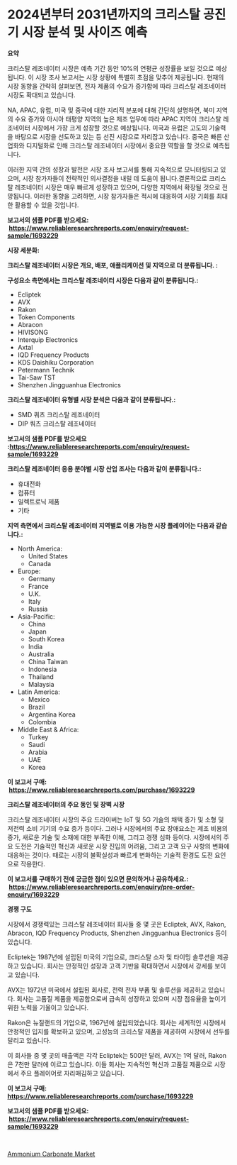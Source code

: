 <p><h1>2024년부터 2031년까지의 크리스탈 공진기 시장 분석 및 사이즈 예측</h1></p><p><strong>요약</strong></p>
<p><p>크리스탈 레조네이터 시장은 예측 기간 동안 10%의 연평균 성장률을 보일 것으로 예상됩니다. 이 시장 조사 보고서는 시장 상황에 특별히 초점을 맞추어 제공됩니다. 현재의 시장 동향을 간략히 살펴보면, 전자 제품의 수요가 증가함에 따라 크리스탈 레조네이터 시장도 확대되고 있습니다.</p><p>NA, APAC, 유럽, 미국 및 중국에 대한 지리적 분포에 대해 간단히 설명하면, 북미 지역의 수요 증가와 아시아 태평양 지역의 높은 제조 업무에 따라 APAC 지역이 크리스탈 레조네이터 시장에서 가장 크게 성장할 것으로 예상됩니다. 미국과 유럽은 고도의 기술력을 바탕으로 시장을 선도하고 있는 등 선진 시장으로 자리잡고 있습니다. 중국은 빠른 산업화와 디지털화로 인해 크리스탈 레조네이터 시장에서 중요한 역할을 할 것으로 예측됩니다.</p><p>이러한 지역 간의 성장과 발전은 시장 조사 보고서를 통해 지속적으로 모니터링되고 있으며, 시장 참가자들이 전략적인 의사결정을 내릴 데 도움이 됩니다.결론적으로 크리스탈 레조네이터 시장은 매우 빠르게 성장하고 있으며, 다양한 지역에서 확장될 것으로 전망됩니다. 이러한 동향을 고려하면, 시장 참가자들은 적시에 대응하여 시장 기회를 최대한 활용할 수 있을 것입니다.</p></p>
<p><strong>보고서의 샘플 PDF를 받으세요: &nbsp;<a href="https://www.reliableresearchreports.com/enquiry/request-sample/1693229">https://www.reliableresearchreports.com/enquiry/request-sample/1693229</a></strong></p>
<p><strong>시장 세분화:</strong></p>
<p><strong> 크리스탈 레조네이터 시장은 개요, 배포, 애플리케이션 및 지역으로 더 분류됩니다. :</strong></p>
<p><strong>구성요소 측면에서는 크리스탈 레조네이터 시장은 다음과 같이 분류됩니다.:</strong></p>
<p><ul><li>Ecliptek</li><li>AVX</li><li>Rakon</li><li>Token Components</li><li>Abracon</li><li>HIVISONG</li><li>Interquip Electronics</li><li>Axtal</li><li>IQD Frequency Products</li><li>KDS Daishiku Corporation</li><li>Petermann Technik</li><li>Tai-Saw TST</li><li>Shenzhen Jingguanhua Electronics</li></ul></p>
<p><strong> 크리스탈 레조네이터 유형별 시장 분석은 다음과 같이 분류됩니다.:</strong></p>
<p><ul><li>SMD 쿼츠 크리스탈 레조네이터</li><li>DIP 쿼츠 크리스탈 레조네이터</li></ul></p>
<p><strong>보고서의 샘플 PDF를 받으세요 :<a href="https://www.reliableresearchreports.com/enquiry/request-sample/1693229">https://www.reliableresearchreports.com/enquiry/request-sample/1693229</a></strong></p>
<p><strong> 크리스탈 레조네이터 응용 분야별 시장 산업 조사는 다음과 같이 분류됩니다.:</strong></p>
<p><ul><li>휴대전화</li><li>컴퓨터</li><li>일렉트로닉 제품</li><li>기타</li></ul></p>
<p><strong>지역 측면에서 크리스탈 레조네이터 지역별로 이용 가능한 시장 플레이어는 다음과 같습니다.:</strong></p>
<p><ul>
    <li>
        North America:
        <ul>
            <li>United States</li>
            <li>Canada</li>
        </ul>
    </li>
    <li>
        Europe:
        <ul>
            <li>Germany</li>
            <li>France</li>
            <li>U.K.</li>
            <li>Italy</li>
            <li>Russia</li>
        </ul>
    </li>
    <li>
        Asia-Pacific:
        <ul>
            <li>China</li>
            <li>Japan</li>
            <li>South Korea</li>
            <li>India</li>
            <li>Australia</li>
            <li>China Taiwan</li>
            <li>Indonesia</li>
            <li>Thailand</li>
            <li>Malaysia</li>
        </ul>
    </li>
    <li>
        Latin America:
        <ul>
            <li>Mexico</li>
            <li>Brazil</li>
            <li>Argentina Korea</li>
            <li>Colombia</li>
        </ul>
    </li>
    <li>
        Middle East & Africa:
        <ul>
            <li>Turkey</li>
            <li>Saudi</li>
            <li>Arabia</li>
            <li>UAE</li>
            <li>Korea</li>
        </ul>
    </li>
    </ul></p>
<p><strong>이 보고서 구매: &nbsp;<a href="https://www.reliableresearchreports.com/purchase/1693229">https://www.reliableresearchreports.com/purchase/1693229</a></strong></p>
<p><strong>크리스탈 레조네이터의 주요 동인 및 장벽 시장</strong></p>
<p><p>크리스탈 레조네이터 시장의 주요 드라이버는 IoT 및 5G 기술의 채택 증가 및 소형 및 저전력 소비 기기의 수요 증가 등이다. 그러나 시장에서의 주요 장애요소는 제조 비용의 증가, 새로운 기술 및 소재에 대한 부족한 이해, 그리고 경쟁 심화 등이다. 시장에서의 주요 도전은 기술적인 혁신과 새로운 시장 진입의 어려움, 그리고 고객 요구 사항의 변화에 대응하는 것이다. 때로는 시장의 불확실성과 빠르게 변화하는 기술적 환경도 도전 요인으로 작용한다.</p></p>
<p><strong>이 보고서를 구매하기 전에 궁금한 점이 있으면 문의하거나 공유하세요.: &nbsp;<a href="https://www.reliableresearchreports.com/enquiry/pre-order-enquiry/1693229">https://www.reliableresearchreports.com/enquiry/pre-order-enquiry/1693229</a></strong></p>
<p><strong>경쟁 구도</strong></p>
<p><p>시장에서 경쟁력있는 크리스탈 레조네이터 회사들 중 몇 곳은 Ecliptek, AVX, Rakon, Abracon, IQD Frequency Products, Shenzhen Jingguanhua Electronics 등이 있습니다.</p><p>Ecliptek는 1987년에 설립된 미국의 기업으로, 크리스탈 소자 및 타이밍 솔루션을 제공하고 있습니다. 회사는 안정적인 성장과 고객 기반을 확대하면서 시장에서 강세를 보이고 있습니다.</p><p>AVX는 1972년 미국에서 설립된 회사로, 전력 전자 부품 및 솔루션을 제공하고 있습니다. 회사는 고품질 제품을 제공함으로써 급속히 성장하고 있으며 시장 점유율을 높이기 위한 노력을 기울이고 있습니다.</p><p>Rakon은 뉴질랜드의 기업으로, 1967년에 설립되었습니다. 회사는 세계적인 시장에서 안정적인 입지를 확보하고 있으며, 고성능의 크리스탈 제품을 제공하여 시장에서 선두를 달리고 있습니다.</p><p>이 회사들 중 몇 곳의 매출액은 각각 Ecliptek는 500만 달러, AVX는 1억 달러, Rakon은 7천만 달러에 이르고 있습니다. 이들 회사는 지속적인 혁신과 고품질 제품으로 시장에서 주요 플레이어로 자리매김하고 있습니다.</p></p>
<p><strong>이 보고서 구매: &nbsp; <a href="https://www.reliableresearchreports.com/purchase/1693229">https://www.reliableresearchreports.com/purchase/1693229</a></strong></p>
<p><strong>보고서의 샘플 PDF를 받으세요: &nbsp;<a href="https://www.reliableresearchreports.com/enquiry/request-sample/1693229">https://www.reliableresearchreports.com/enquiry/request-sample/1693229</a></strong><strong></strong></p>
<p>&nbsp;</p>
<p><p><a href="https://github.com/Glendatilghmankmgz0rbhwpy/Market-Research-Report-List-1/blob/main/ammonium-carbonate-market.md">Ammonium Carbonate Market</a></p></p>